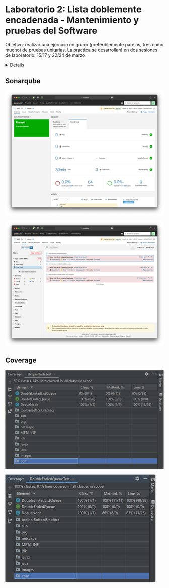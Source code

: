# Laboratorio 2: Lista doblemente encadenada - Mantenimiento y pruebas del Software

Objetivo: realizar una ejercicio en grupo (preferiblemente parejas, tres como
mucho) de pruebas unitarias. La práctica se desarrollará en dos sesiones de
laboratorio: 15/17 y 22/24 de marzo.

<details>
Trabajo previo:

Usar como referencia las recomendaciones del
artículo https://phauer.com/2019/modern-best-practices-testing-java/ (teniendo
en cuenta que el patrón Given, When, Then que aparece es similar al patrón AAA
visto en clase). Leer las páginas 63 -67 del capítulo 6 de libro "Pragmatic unit
testing in Java 8", prestando atención al aspecto de Boundary Conditions.
Enunciado: A partir de una interfaz DoubleEndedQueue, que representa una lista
con dos extremos (https://en.wikipedia.org/wiki/Double-ended_queue) que asume
una implementación con listas doblemente encadenadas, se plantea desarrollar una
clase DoubleLinkedListQueue que la implementa junto con una clase
DoubleLinkedListQueueTest que incluya las pruebas unitarias que se estimen
necesarias.

La interfaz DoubleEndedQueuees la siguiente:

```
public interface DoubleEndedQueue<T> {
// Basic operations
void append(DequeNode<T> node) ;
void appendLeft(DequeNode<T> node) ;
void deleteFirst() ;
void deleteLast() ;
DequeNode<T> peekFirst() ;
DequeNode<T> peekLast() ;
int size() ;

// Complex operations
DequeNode<T> getAt(int position) ;
DequeNode<T> find (T item) ;
void delete(DequeNode<T> node) ;
void sort(Comparator<?> comparator) ;
}
Se asume que los componentes de la lista doblemente encadenada son objetos de la clase DequeNode

/**

* Class representing a node of a double-ended queue (deque). Each node has pointers to the next and
* previous nodes. The previous and next of the first and last node of the deque is null.
*
* @param <T>
  */
  public class DequeNode<T> {

private T item;
private DequeNode<T> next;
private DequeNode<T> previous;

// Setters
public void setItem(T item) {
this.item = item;
}

public void setNext(DequeNode<T> next) {
this.next = next;
}

public void setPrevious(DequeNode<T> previous) {
this.previous = previous;
}

// Getters
public T getItem() {
return item;
}

public DequeNode<T> getNext() {
return next;
}

public DequeNode<T> getPrevious() {
return previous;
}

public DequeNode(T item, DequeNode<T> next, DequeNode<T> previous) {
this.item = item;
this.next = next;
this.previous = previous;
}

public boolean isFirstNode() {
return previous == null;
}

public boolean isLastNode() {
return next == null;
}

public boolean isNotATerminalNode() {
return (!isFirstNode() && !isLastNode());
}
}
```

Esta clase también hay que probarla, para lo que habrá que desarrollar una clase
llamada DequeNodeTest Requisitos:

Enumerar los casos de prueba de las dos clases en un fichero "testCases.txt"
Preparar un proyecto Maven para el código y para las pruebas con jUnit 5 Los
miembros de los grupos de trabajo usarán git y GitHub para desarrollar el
proyecto

Entregables:

Primer día de laboratorio (15/17 de marzo):
Pruebas de la clase DequeNode (clase DequeNodeTest)
Implementación y pruebas de las operaciones básicas de la interfaz
DoubleEndedQueue en la clase DoubleLinkedListQueue. Fichero testCases.txt
Segundo día de laboratorio (22/24 de marzo):
Proyecto completo en GitHub que incluirá, además de lo implementado en la
primera sesión de laboratorio:
La implementación y pruebas de las operaciones complejas propuestas. Fichero
testCases.txt Captura de pantalla que muestre el porcentaje de cobertura de
código alcanzada. Captura de pantalla que muestre que todos los tests se han
ejecutado con éxito. Opcional: analizar la calidad del código implementado con
la herramienta Sonarqube (https://www.sonarqube.org), entregando las capturas de
pantalla que se estimen oportunas.

</details>

## Sonarqube

![Overview](.github/resources/sonarqube1.png)

![Code smells](.github/resources/sonarqube2.png)

## Coverage

![Coverage DequeNode](.github/resources/coverage1.png)

![Coverage DoubleLinkedListQueue](.github/resources/coverage2.png)